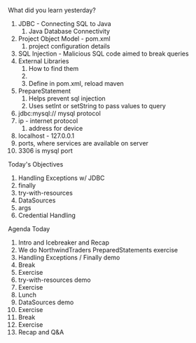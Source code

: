 What did you learn yesterday?

1. JDBC - Connecting SQL to Java
   1. Java Database Connectivity
2. Project Object Model - pom.xml
   1. project configuration details
3. SQL Injection - Malicious SQL code aimed to break queries
4. External Libraries
   1. How to find them
   2. <dependencies><dependency></dependency></dependencies>
   3. Define in pom.xml, reload maven
5. PrepareStatement
   1. Helps prevent sql injection
   2. Uses setInt or setString to pass values to query
6. jdbc:mysql:// mysql protocol
7. ip - internet protocol
   1. address for device
8. localhost - 127.0.0.1
9.  ports, where services are available on server
10. 3306 is mysql port

Today's Objectives

1. Handling Exceptions w/ JDBC
2. finally
3. try-with-resources
4. DataSources
5. args
6. Credential Handling

Agenda Today

1. Intro and Icebreaker and Recap
2. We do NorthwindTraders PreparedStatements exercise
3. Handling Exceptions / Finally demo
4. Break
5. Exercise
6. try-with-resources demo
7. Exercise
8. Lunch
9. DataSources demo
10. Exercise
11. Break
12. Exercise
13. Recap and Q&A